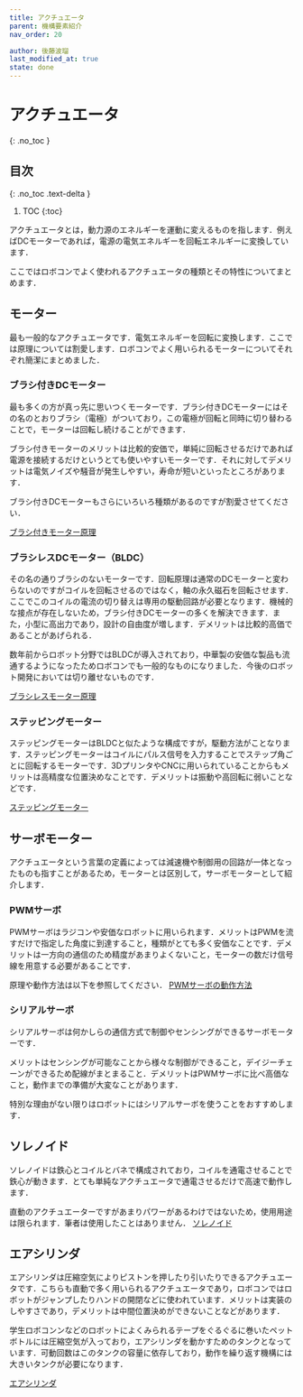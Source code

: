 ```yaml
---
title: アクチュエータ
parent: 機構要素紹介
nav_order: 20

author: 後藤波瑠
last_modified_at: true
state: done
---
```

# アクチュエータ
{: .no_toc }

## 目次
{: .no_toc .text-delta }

1. TOC
{:toc}

アクチュエータとは，動力源のエネルギーを運動に変えるものを指します．例えばDCモーターであれば，電源の電気エネルギーを回転エネルギーに変換しています．

ここではロボコンでよく使われるアクチュエータの種類とその特性についてまとめます．

## モーター
最も一般的なアクチュエータです．電気エネルギーを回転に変換します．ここでは原理については割愛します．ロボコンでよく用いられるモーターについてそれぞれ簡潔にまとめました．

### ブラシ付きDCモーター
最も多くの方が真っ先に思いつくモーターです．ブラシ付きDCモーターにはその名のとおりブラシ（電極）がついており，この電極が回転と同時に切り替わることで，モーターは回転し続けることができます．

ブラシ付きモーターのメリットは比較的安価で，単純に回転させるだけであれば電源を接続するだけというとても使いやすいモーターです．それに対してデメリットは電気ノイズや騒音が発生しやすい，寿命が短いといったところがあります．

ブラシ付きDCモーターもさらにいろいろ種類があるのですが割愛させてください．

[ブラシ付きモーター原理](https://jp.aspina-group.com/ja/learning-zone/columns/what-is/013/)

### ブラシレスDCモーター（BLDC）
その名の通りブラシのないモーターです．回転原理は通常のDCモーターと変わらないのですがコイルを回転させるのではなく，軸の永久磁石を回転させます．ここでこのコイルの電流の切り替えは専用の駆動回路が必要となります．機械的な接点が存在しないため，ブラシ付きDCモーターの多くを解決できます．また，小型に高出力であり，設計の自由度が増します．デメリットは比較的高価であることがあげられる．

数年前からロボット分野ではBLDCが導入されており，中華製の安価な製品も流通するようになったためロボコンでも一般的なものになりました．今後のロボット開発においては切り離せないものです．

[ブラシレスモーター原理](https://www.nidec.com/jp/technology/motor/basic/00018/)

### ステッピングモーター
ステッピングモーターはBLDCと似たような構成ですが，駆動方法がことなります．ステッピングモーターはコイルにパルス信号を入力することでステップ角ごとに回転するモーターです．3DプリンタやCNCに用いられていることからもメリットは高精度な位置決めなことです．デメリットは振動や高回転に弱いことなどです．

[ステッピングモーター](https://www.pulsemotor.com/feature/steppingmotor.html)

## サーボモーター
アクチュエータという言葉の定義によっては減速機や制御用の回路が一体となったものも指すことがあるため，モーターとは区別して，サーボモーターとして紹介します．

### PWMサーボ
PWMサーボはラジコンや安価なロボットに用いられます．メリットはPWMを流すだけで指定した角度に到達すること，種類がとても多く安価なことです．デメリットは一方向の通信のため精度があまりよくないこと，モーターの数だけ信号線を用意する必要があることです．

原理や動作方法は以下を参照してください．
[PWMサーボの動作方法](https://sakigake-robo.com/motor-3/)

### シリアルサーボ
シリアルサーボは何かしらの通信方式で制御やセンシングができるサーボモーターです．

メリットはセンシングが可能なことから様々な制御ができること，デイジーチェーンができるため配線がまとまること．デメリットはPWMサーボに比べ高価なこと，動作までの準備が大変なことがあります．

特別な理由がない限りはロボットにはシリアルサーボを使うことをおすすめします．

## ソレノイド
ソレノイドは鉄心とコイルとバネで構成されており，コイルを通電させることで鉄心が動きます．とても単純なアクチュエータで通電させるだけで高速で動作します．

直動のアクチュエーターですがあまりパワーがあるわけではないため，使用用途は限られます．筆者は使用したことはありません．
[ソレノイド](https://www.simotec.co.jp/column/magnet/solenoid/)

## エアシリンダ
エアシリンダは圧縮空気によりピストンを押したり引いたりできるアクチュエータです．こちらも直動で多く用いられるアクチュエータであり，ロボコンではロボットがジャンプしたりハンドの開閉などに使われています．メリットは実装のしやすさであり，デメリットは中間位置決めができないことなどがあります．

学生ロボコンンなどのロボットによくみられるテープをぐるぐるに巻いたペットボトルには圧縮空気が入っており，エアシリンダを動かすためのタンクとなっています．可動回数はこのタンクの容量に依存しており，動作を繰り返す機構には大きいタンクが必要になります．

[エアシリンダ](https://www.ckd.co.jp/kiki/jp/column/page7/column_108.html)